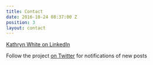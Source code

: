 ```yaml
---
title: Contact
date: 2016-10-24 08:37:00 Z
position: 3
layout: contact
---
```


[Kathryn White on LinkedIn](https://www.linkedin.com/in/kathryn-white-12874616)

Follow the project [on Twitter](https://twitter.com/gip_updates) for notifications of new posts